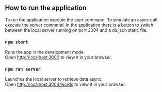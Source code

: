 ## How to run the application

To run the application execute the start command. 
To simulate an async call execute the server command.
In the application there is a button to switch between the local server running on port 3004 and a db.json static file. 

### `npm start`

Runs the app in the development mode.\
Open [http://localhost:3000](http://localhost:3000) to view it in your browser.


### `npm run server`

Launches the local server to retrieve data async.\
Open [http://localhost:3004/words](http://localhost:3004/words) to view it in your browser.
